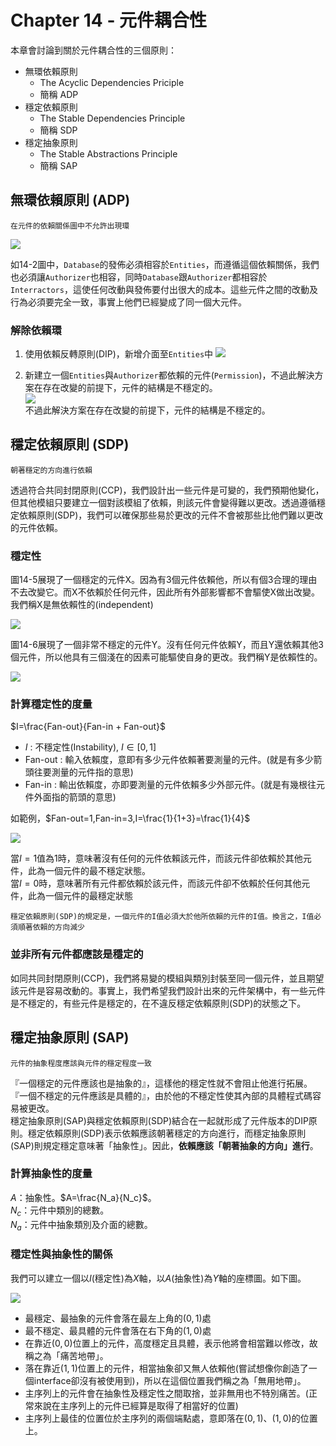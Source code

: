 # Chapter 14 - 元件耦合性

本章會討論到關於元件耦合性的三個原則：

- 無環依賴原則
  - The Acyclic Dependencies Priciple
  - 簡稱 ADP
- 穩定依賴原則
  -  The Stable Dependencies Principle
  - 簡稱 SDP
- 穩定抽象原則
  - The Stable Abstractions Principle
  - 簡稱 SAP

## 無環依賴原則 (ADP)

    在元件的依賴關係圖中不允許出現環

![](/CleanArchitecture/resource/14-2.png)

如14-2圖中，`Database`的發佈必須相容於`Entities`，而遵循這個依賴關係，我們也必須讓`Authorizer`也相容，同時`Database`跟`Authorizer`都相容於`Interractors`，這使任何改動與發佈要付出很大的成本。這些元件之間的改動及行為必須要完全一致，事實上他們已經變成了同一個大元件。

### 解除依賴環

1. 使用依賴反轉原則(DIP)，新增介面至`Entities`中
![](/CleanArchitecture/resource/14-3.png)

2. 新建立一個`Entities`與`Authorizer`都依賴的元件(`Permission`)，不過此解決方案在存在改變的前提下，元件的結構是不穩定的。<br />
   ![](/CleanArchitecture/resource/14-4.png)<br />
   不過此解決方案在存在改變的前提下，元件的結構是不穩定的。

## 穩定依賴原則 (SDP)

    朝著穩定的方向進行依賴

透過符合共同封閉原則(CCP)，我們設計出一些元件是可變的，我們預期他變化，但其他模組只要建立一個對該模組了依賴，則該元件會變得難以更改。透過遵循穩定依賴原則(SDP)，我們可以確保那些易於更改的元件不會被那些比他們難以更改的元件依賴。

### 穩定性

圖14-5展現了一個穩定的元件X。因為有3個元件依賴他，所以有個3合理的理由不去改變它。而X不依賴於任何元件，因此所有外部影響都不會驅使X做出改變。我們稱X是無依賴性的(independent)<br/>

![](/CleanArchitecture/resource/14-5.png)<br/>

圖14-6展現了一個非常不穩定的元件Y。沒有任何元件依賴Y，而且Y還依賴其他3個元件，所以他具有三個淺在的因素可能驅使自身的更改。我們稱Y是依賴性的。<br/>

![](/CleanArchitecture/resource/14-6.png)<br/>

### 計算穩定性的度量

$I=\frac{Fan-out}{Fan-in + Fan-out}$ <br/>

- $I$ : 不穩定性(Instability), $I\in[0,1]$
- Fan-out : 輸入依賴度，意即有多少元件依賴著要測量的元件。(就是有多少箭頭往要測量的元件指的意思)
- Fan-in : 輸出依賴度，亦即要測量的元件依賴多少外部元件。(就是有幾根往元件外面指的箭頭的意思)
  
如範例，$Fan-out=1,Fan-in=3,I=\frac{1}{1+3}=\frac{1}{4}$ <br/>

![](/CleanArchitecture/resource/14-7.png) <br/>

當$I=1$值為1時，意味著沒有任何的元件依賴該元件，而該元件卻依賴於其他元件，此為一個元件的最不穩定狀態。<br/>
當$I=0$時，意味著所有元件都依賴於該元件，而該元件卻不依賴於任何其他元件，此為一個元件的最穩定狀態<br/>

    穩定依賴原則(SDP)的規定是，一個元件的I值必須大於他所依賴的元件的I值。換言之，I值必須順著依賴的方向減少

### 並非所有元件都應該是穩定的

如同共同封閉原則(CCP)，我們將易變的模組與類別封裝至同一個元件，並且期望該元件是容易改動的。事實上，我們希望我們設計出來的元件架構中，有一些元件是不穩定的，有些元件是穩定的，在不違反穩定依賴原則(SDP)的狀態之下。

## 穩定抽象原則 (SAP)

    元件的抽象程度應該與元件的穩定程度一致

『一個穩定的元件應該也是抽象的』，這樣他的穩定性就不會阻止他進行拓展。<br/>
『一個不穩定的元件應該是具體的』，由於他的不穩定性使其內部的具體程式碼容易被更改。<br/>
穩定抽象原則(SAP)與穩定依賴原則(SDP)結合在一起就形成了元件版本的DIP原則。穩定依賴原則(SDP)表示依賴應該朝著穩定的方向進行，而穩定抽象原則(SAP)則規定穩定意味著「抽象性」。因此，**依賴應該「朝著抽象的方向」進行**。

### 計算抽象性的度量

$A$：抽象性。$A=\frac{N_a}{N_c}$。<br/>
$N_c$：元件中類別的總數。<br/>
$N_a$：元件中抽象類別及介面的總數。<br/>

### 穩定性與抽象性的關係

我們可以建立一個以$I$(穩定性)為$X$軸，以$A$(抽象性)為$Y$軸的座標圖。如下圖。

![](resource/14-13.png)<br/>

* 最穩定、最抽象的元件會落在最左上角的$(0,1)$處
* 最不穩定、最具體的元件會落在右下角的$(1,0)$處
* 在靠近$(0,0)$位置上的元件，高度穩定且具體，表示他將會相當難以修改，故稱之為「痛苦地帶」。
* 落在靠近$(1,1)$位置上的元件，相當抽象卻又無人依賴他(嘗試想像你創造了一個interface卻沒有被使用到)，所以在這個位置我們稱之為「無用地帶」。
* 主序列上的元件會在抽象性及穩定性之間取捨，並非無用也不特別痛苦。(正常來說在主序列上的元件已經算是取得了相當好的位置)
* 主序列上最佳的位置位於主序列的兩個端點處，意即落在$(0,1)$、$(1,0)$的位置上。